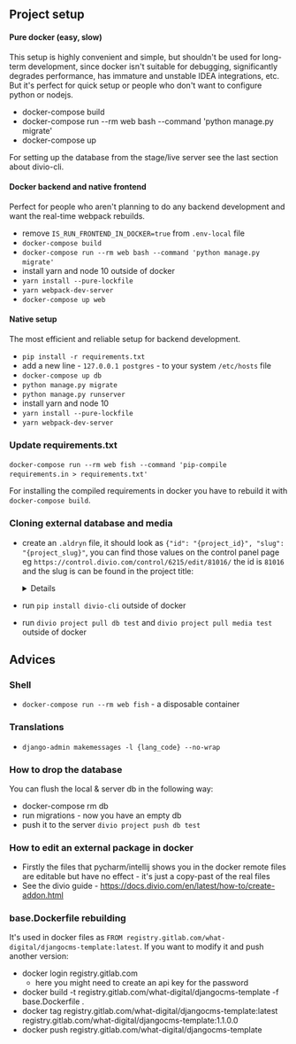 Project setup
-------------------------------------------------------------------------------

#### Pure docker (easy, slow)

This setup is highly convenient and simple, but shouldn't be used for long-term development, since docker isn't suitable for debugging, significantly degrades performance, has immature and unstable IDEA integrations, etc. But it's perfect for quick setup or people who don't want to configure python or nodejs.

- docker-compose build
- docker-compose run --rm web bash --command 'python manage.py migrate'
- docker-compose up

For setting up the database from the stage/live server see the last section about divio-cli.

#### Docker backend and native frontend

Perfect for people who aren't planning to do any backend development and want the real-time webpack rebuilds.

- remove `IS_RUN_FRONTEND_IN_DOCKER=true` from `.env-local` file  
- `docker-compose build`
- `docker-compose run --rm web bash --command 'python manage.py migrate'`
- install yarn and node 10 outside of docker
- `yarn install --pure-lockfile`
- `yarn webpack-dev-server`
- `docker-compose up web`

#### Native setup

The most efficient and reliable setup for backend development.

- `pip install -r requirements.txt`
- add a new line - `127.0.0.1 postgres` - to your system `/etc/hosts` file
- `docker-compose up db`
- `python manage.py migrate`
- `python manage.py runserver`
- install yarn and node 10
- `yarn install --pure-lockfile`
- `yarn webpack-dev-server`

### Update requirements.txt

`docker-compose run --rm web fish --command 'pip-compile requirements.in > requirements.txt'`

For installing the compiled requirements in docker you have to rebuild it with `docker-compose build`.

### Cloning external database and media

- create an `.aldryn` file, it should look as `{"id": "{project_id}", "slug": "{project_slug}"`, you can find those values on the control panel page eg `https://control.divio.com/control/6215/edit/81016/` the id is `81016` and the slug is can be found in the project title:
    <details>

    ![](/docs/guidelines/img/project-slug.png)

    </details>
- run `pip install divio-cli` outside of docker
- run `divio project pull db test` and `divio project pull media test` outside of docker

Advices
-------------------------------------------------------------------------------

### Shell
- `docker-compose run --rm web fish` - a disposable container

### Translations
- `django-admin makemessages -l {lang_code} --no-wrap`

### How to drop the database
You can flush the local & server db in the following way:
- docker-compose rm db
- run migrations - now you have an empty db
- push it to the server `divio project push db test`

### How to edit an external package in docker
- Firstly the files that pycharm/intellij shows you in the docker remote files are editable but have no effect - it's just a copy-past of the real files
- See the divio guide - https://docs.divio.com/en/latest/how-to/create-addon.html

### base.Dockerfile rebuilding

It's used in docker files as `FROM registry.gitlab.com/what-digital/djangocms-template:latest`. If you want to modify it and push another version:

- docker login registry.gitlab.com
    - here you might need to create an api key for the password
- docker build -t registry.gitlab.com/what-digital/djangocms-template -f base.Dockerfile .
- docker tag registry.gitlab.com/what-digital/djangocms-template:latest registry.gitlab.com/what-digital/djangocms-template:1.1.0.0
- docker push registry.gitlab.com/what-digital/djangocms-template
